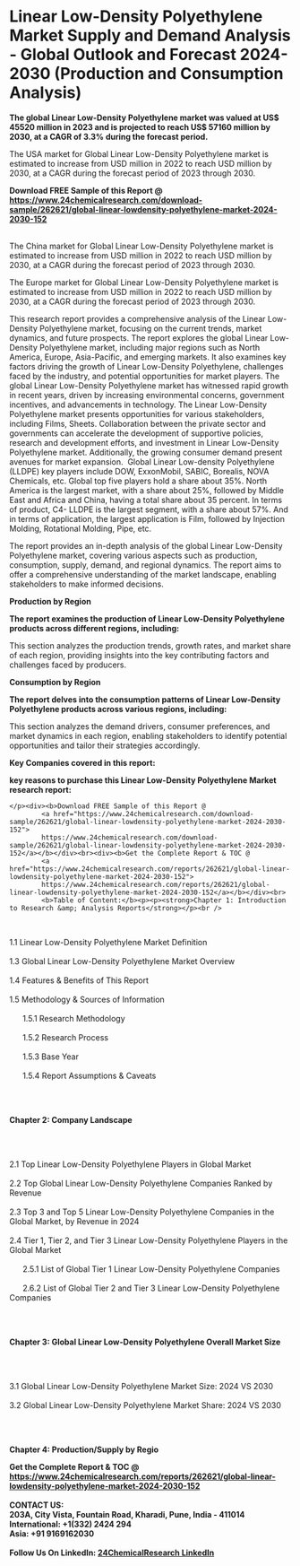 <h1>Linear Low-Density Polyethylene Market Supply and Demand Analysis - Global Outlook and Forecast 2024-2030 (Production and Consumption Analysis)</h1><p><strong>The global Linear Low-Density Polyethylene market was valued at US$ 45520 million in 2023 and is projected to reach US$ 57160 million by 2030, at a CAGR of 3.3% during the forecast period.</strong></p><p>
</p><p>The USA market for Global Linear Low-Density Polyethylene market is estimated to increase from USD million in 2022 to reach USD million by 2030, at a CAGR during the forecast period of 2023 through 2030.</p><div><b>Download FREE Sample of this Report @ 
            <a href="https://www.24chemicalresearch.com/download-sample/262621/global-linear-lowdensity-polyethylene-market-2024-2030-152">
            https://www.24chemicalresearch.com/download-sample/262621/global-linear-lowdensity-polyethylene-market-2024-2030-152</a></b></div><br><p>
</p><p>The China market for Global Linear Low-Density Polyethylene market is estimated to increase from USD million in 2022 to reach USD million by 2030, at a CAGR during the forecast period of 2023 through 2030.</p><p>
</p><p>The Europe market for Global Linear Low-Density Polyethylene market is estimated to increase from USD million in 2022 to reach USD million by 2030, at a CAGR during the forecast period of 2023 through 2030.</p><p>
</p><p>This research report provides a comprehensive analysis of the Linear Low-Density Polyethylene market, focusing on the current trends, market dynamics, and future prospects. The report explores the global Linear Low-Density Polyethylene market, including major regions such as North America, Europe, Asia-Pacific, and emerging markets. It also examines key factors driving the growth of Linear Low-Density Polyethylene, challenges faced by the industry, and potential opportunities for market players. The global Linear Low-Density Polyethylene market has witnessed rapid growth in recent years, driven by increasing environmental concerns, government incentives, and advancements in technology. The Linear Low-Density Polyethylene market presents opportunities for various stakeholders, including Films, Sheets. Collaboration between the private sector and governments can accelerate the development of supportive policies, research and development efforts, and investment in Linear Low-Density Polyethylene market. Additionally, the growing consumer demand present avenues for market expansion.  Global Linear Low-density Polyethylene (LLDPE) key players include DOW, ExxonMobil, SABIC, Borealis, NOVA Chemicals, etc. Global top five players hold a share about 35%. North America is the largest market, with a share about 25%, followed by Middle East and Africa and China, having a total share about 35 percent. In terms of product, C4- LLDPE is the largest segment, with a share about 57%. And in terms of application, the largest application is Film, followed by Injection Molding, Rotational Molding, Pipe, etc.</p><p>
</p><p>The report provides an in-depth analysis of the global Linear Low-Density Polyethylene market, covering various aspects such as production, consumption, supply, demand, and regional dynamics. The report aims to offer a comprehensive understanding of the market landscape, enabling stakeholders to make informed decisions.</p><p>
</p><p><strong>Production by Region</strong></p><p>
</p><p><strong>The report examines the production of Linear Low-Density Polyethylene products across different regions, including:</strong></p><p>
</p><p>
</p><p>This section analyzes the production trends, growth rates, and market share of each region, providing insights into the key contributing factors and challenges faced by producers.</p><p>
</p><p><strong>Consumption by Region</strong></p><p>
</p><p><strong>The report delves into the consumption patterns of Linear Low-Density Polyethylene products across various regions, including:</strong></p><p>
</p><p>
</p><p>This section analyzes the demand drivers, consumer preferences, and market dynamics in each region, enabling stakeholders to identify potential opportunities and tailor their strategies accordingly.</p><p>
<strong>Key Companies covered in this report:</strong></p><p>
</p><p>
</p><p><strong>key reasons to purchase this Linear Low-Density Polyethylene Market research report:</strong></p><p>

	</p><div><b>Download FREE Sample of this Report @ 
            <a href="https://www.24chemicalresearch.com/download-sample/262621/global-linear-lowdensity-polyethylene-market-2024-2030-152">
            https://www.24chemicalresearch.com/download-sample/262621/global-linear-lowdensity-polyethylene-market-2024-2030-152</a></b></div><br><div><b>Get the Complete Report & TOC @ 
            <a href="https://www.24chemicalresearch.com/reports/262621/global-linear-lowdensity-polyethylene-market-2024-2030-152">
            https://www.24chemicalresearch.com/reports/262621/global-linear-lowdensity-polyethylene-market-2024-2030-152</a></b></div><br>
            <b>Table of Content:</b><p><p><strong>Chapter 1: Introduction to Research &amp; Analysis Reports</strong></p><br />
<br />
<p>1.1 Linear Low-Density Polyethylene Market Definition<br /><br />
1.3 Global Linear Low-Density Polyethylene Market Overview<br /><br />
1.4 Features &amp; Benefits of This Report<br /><br />
1.5 Methodology &amp; Sources of Information<br /><br />
&nbsp;&nbsp;&nbsp;&nbsp;&nbsp; 1.5.1 Research Methodology<br /><br />
&nbsp;&nbsp;&nbsp;&nbsp;&nbsp; 1.5.2 Research Process<br /><br />
&nbsp;&nbsp;&nbsp;&nbsp;&nbsp; 1.5.3 Base Year<br /><br />
&nbsp;&nbsp;&nbsp;&nbsp;&nbsp; 1.5.4 Report Assumptions &amp; Caveats</p><br />
<br />
<p><strong>Chapter 2: Company Landscape</strong></p><br />
<br />
<p>2.1 Top Linear Low-Density Polyethylene Players in Global Market<br /><br />
2.2 Top Global Linear Low-Density Polyethylene Companies Ranked by Revenue<br /><br />
2.3 Top 3 and Top 5 Linear Low-Density Polyethylene Companies in the Global Market, by Revenue in 2024<br /><br />
2.4 Tier 1, Tier 2, and Tier 3 Linear Low-Density Polyethylene Players in the Global Market<br /><br />
&nbsp;&nbsp;&nbsp;&nbsp;&nbsp; 2.5.1 List of Global Tier 1 Linear Low-Density Polyethylene Companies<br /><br />
&nbsp;&nbsp;&nbsp;&nbsp;&nbsp; 2.6.2 List of Global Tier 2 and Tier 3 Linear Low-Density Polyethylene Companies</p><br />
<br />
<p><strong>Chapter 3: Global Linear Low-Density Polyethylene Overall Market Size</strong></p><br />
<br />
<p>3.1 Global Linear Low-Density Polyethylene Market Size: 2024 VS 2030<br /><br />
3.2 Global Linear Low-Density Polyethylene Market Share: 2024 VS 2030</p><br />
<br />
<p><strong>Chapter 4: Production/Supply by Regio</p><div><b>Get the Complete Report & TOC @ 
            <a href="https://www.24chemicalresearch.com/reports/262621/global-linear-lowdensity-polyethylene-market-2024-2030-152">
            https://www.24chemicalresearch.com/reports/262621/global-linear-lowdensity-polyethylene-market-2024-2030-152</a></b></div><br><b>CONTACT US:</b><br>
            203A, City Vista, Fountain Road, Kharadi, Pune, India - 411014<br>
            International: +1(332) 2424 294<br>
            Asia: +91 9169162030 <br><br>
            Follow Us On LinkedIn: <a href="https://www.linkedin.com/company/24chemicalresearch/">24ChemicalResearch LinkedIn</a>
